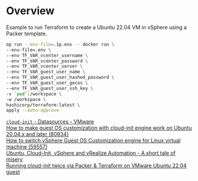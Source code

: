 # Overview

Example to run Terraform to create a Ubuntu 22.04 VM in vSphere using a Packer template.

```sh
op run --env-file=.1p.env -- docker run \
--env-file=.env \
--env TF_VAR_vcenter_username \
--env TF_VAR_vcenter_password \
--env TF_VAR_vcenter_server \
--env TF_VAR_guest_user_name \
--env TF_VAR_guest_user_hashed_password \
--env TF_VAR_guest_user_gecos \
--env TF_VAR_guest_user_ssh_key \
-v `pwd`:/workspace \
-w /workspace \
hashicorp/terraform:latest \
apply --auto-approve
```

[`cloud-init` - Datasources - VMware](https://canonical-cloud-init.readthedocs-hosted.com/en/latest/reference/datasources/vmware.html)  
[How to make guest OS customization with cloud-init engine work on Ubuntu 20.04.x and later (80934)](https://kb.vmware.com/s/article/80934)  
[How to switch vSphere Guest OS Customization engine for Linux virtual machine (59557)](https://kb.vmware.com/s/article/59557)  
[Ubuntu, Cloud-Init, vSphere and vRealize Automation - A short tale of misery](https://www.funkycloudmedina.com/2022/05/ubuntu-cloud-init-vsphere-and-vrealize-automation-a-short-tale-of-misery/)  
[Running cloud-init twice via Packer & Terraform on VMware Ubuntu 22.04 guest](https://stackoverflow.com/a/72768538/10149240)
